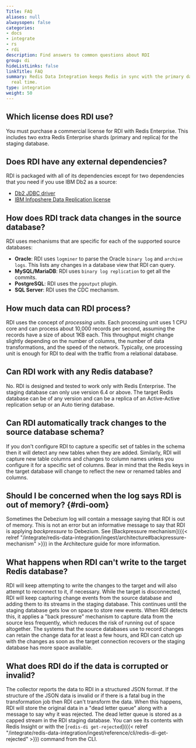 ```yaml
---
Title: FAQ
aliases: null
alwaysopen: false
categories:
- docs
- integrate
- rs
- rdi
description: Find answers to common questions about RDI
group: di
hideListLinks: false
linkTitle: FAQ
summary: Redis Data Integration keeps Redis in sync with the primary database in near
  real time.
type: integration
weight: 50
---
```


## Which license does RDI use?

You must purchase a commercial license for RDI with Redis Enterprise. This includes two extra
Redis Enterprise shards (primary and replica) for the staging database.

## Does RDI have any external dependencies?

RDI is packaged with all of its dependencies except for two dependencies that
you need if you use IBM Db2 as a source:

- [Db2 JDBC driver](https://www.ibm.com/support/pages/db2-jdbc-driver-versions-and-downloads)
- [IBM Infopshere Data Replication license](https://www.ibm.com/docs/en/db2/10.5?topic=information-licensing-replication)

## How does RDI track data changes in the source database?

RDI uses mechanisms that are specific for each of the supported
source databases:

- **Oracle**:  RDI uses `logminer` to parse the Oracle `binary log` and `archive logs`. This
  lists any changes in a database view that RDI can query.
- **MySQL/MariaDB**: RDI uses `binary log replication` to get all the commits.
- **PostgreSQL**:  RDI uses the `pgoutput` plugin.
- **SQL Server**: RDI uses the CDC mechanism.

## How much data can RDI process?

RDI uses the concept of *processing units*. Each processing unit uses 1 CPU core and can process
about 10,000 records per second, assuming the records have a size of about 1KB each. This throughput
might change slightly depending on the number of columns, the number of data transformations,
and the speed of the network. Typically, one processing unit is enough for RDI to deal with the
traffic from a relational database.

## Can RDI work with any Redis database?

No. RDI is designed and tested to work only with Redis Enterprise. The staging database can
only use version 6.4 or above. The target Redis database can be of any version and can be a
replica of an Active-Active replication setup or an Auto tiering database.

## Can RDI automatically track changes to the source database schema?

If you don't configure RDI to capture a specific set of tables in the schema then it will
detect any new tables when they are added. Similarly, RDI will capture new table columns
and changes to column names unless you configure it for a specific set of columns.
Bear in mind that the Redis keys in the target database will change to reflect the
new or renamed tables and columns.

## Should I be concerned when the log says RDI is out of memory? {#rdi-oom}

Sometimes the Debezium log will contain a message saying that RDI is out of
memory. This is not an error but an informative message to say that RDI
is applying *backpressure* to Debezium. See
[Backpressure mechanism]({{< relref "/integrate/redis-data-integration/ingest/architecture#backpressure-mechanism" >}})
in the Architecture guide for more information.

## What happens when RDI can't write to the target Redis database?

RDI will keep attempting to write the changes to the target and will also attempt
to reconnect to it, if necessary. While the target is disconnected, RDI
will keep capturing change events from the source database and adding them to its
streams in the staging database. This continues until the staging database gets
low on space to store new events. When RDI detects this, it applies a "back pressure"
mechanism to capture data from the source less frequently, which reduces the risk of running
out of space altogether. The systems that the source databases use to record changes can
retain the change data for at least a few hours, and RDI can catch up with the
changes as soon as the target connection recovers or the staging database has
more space available.

## What does RDI do if the data is corrupted or invalid?

The collector reports the data to RDI in a structured JSON format. If
the structure of the JSON data is invalid or if there is a fatal bug in the transformation
job then RDI can't transform the data. When this happens, RDI will store the original data
in a "dead letter queue" along with a message to say why it was rejected. The dead letter
queue is stored as a capped stream in the RDI staging database. You can see its contents
with Redis Insight or with the 
[`redis-di get-rejected`]({{< relref "/integrate/redis-data-integration/ingest/reference/cli/redis-di-get-rejected" >}})
command from the CLI.
